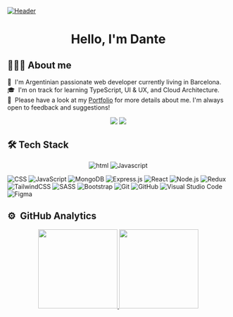 [![Header](https://source.unsplash.com/hbb6GkG6p9M/1000x200)](https://danteallievi.github.io)

<h1 align="center"> Hello, I'm Dante </h1>

## 👨🏽‍💻&nbsp;About me

🌱 &nbsp;I'm Argentinian passionate web developer currently living in Barcelona.\
🎓 &nbsp;I'm on track for learning TypeScript, UI & UX, and Cloud Architecture.\
📄 &nbsp;Please have a look at my [Portfolio](https://danteallievi-portfolio.netlify.app/) for more details about me. I'm always open to feedback and suggestions!

<p align="center">
<a href="https://www.linkedin.com/in/dante-allievi-3907291b2/"><img src="https://img.shields.io/badge/-Dante%20Allievi%20-0077B5?style=flat&logo=Linkedin&logoColor=white"/></a>
<a href="mailto:danteallievi@gmail.com"><img src="https://img.shields.io/badge/-danteallievi@gmail.com-D14836?style=flat&logo=Gmail&logoColor=white"/></a>
</p>


## 🛠&nbsp;Tech Stack

<p align="center">
<img src="https://img.shields.io/badge/html5-%23E34F26.svg?style=for-the-badge&logo=html5&logoColor=white" alt="html"/>
<img src="https://img.shields.io/badge/javascript-%23323330.svg?style=for-the-badge&logo=javascript&logoColor=%23F7DF1E" alt="Javascript"/>
  
</p>
  
  ![CSS](https://img.shields.io/badge/-CSS-333333?style=flat&logo=CSS3&logoColor=1572B6)
  ![JavaScript](https://img.shields.io/badge/-JavaScript-333333?style=flat&logo=javascript)
  ![MongoDB](https://img.shields.io/badge/-MongoDB-333333?style=flat&logo=mongodb)
  ![Express.js](https://img.shields.io/badge/express.js-333333?style=flat&logo=express&logoColor=%2361DAFB)
  ![React](https://img.shields.io/badge/-React-333333?style=flat&logo=react)
  ![Node.js](https://img.shields.io/badge/-Node.js-333333?style=flat&logo=node.js)
  ![Redux](https://img.shields.io/badge/redux-333333?style=flat&logo=redux&logoColor=white)
  ![TailwindCSS](https://img.shields.io/badge/tailwindcss-333333?style=flat&logo=tailwind-css&logoColor=white)
  ![SASS](https://img.shields.io/badge/SASS-333333?style=flat&logo=SASS&logoColor=hotpink)
  ![Bootstrap](https://img.shields.io/badge/-Bootstrap-333333?style=flat&logo=bootstrap&logoColor=563D7C)
  ![Git](https://img.shields.io/badge/-Git-333333?style=flat&logo=git)
  ![GitHub](https://img.shields.io/badge/-GitHub-333333?style=flat&logo=github)
  ![Visual Studio Code](https://img.shields.io/badge/-Visual%20Studio%20Code-333333?style=flat&logo=visual-studio-code&logoColor=007ACC)
  ![Figma](https://img.shields.io/badge/figma-333333?style=flat&logo=figma&logoColor=white)

## ⚙️ &nbsp;GitHub Analytics

<p align="center">
<a href="https://github.com/danteallievi">
  <img height="180em" src="https://github-readme-stats-eight-theta.vercel.app/api?username=danteallievi&show_icons=true&theme=algolia&include_all_commits=true&count_private=true"/>
  <img height="180em" src="https://github-readme-stats-eight-theta.vercel.app/api/top-langs/?username=danteallievi&layout=compact&langs_count=8&theme=algolia"/>
</a>
</p>

